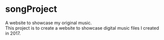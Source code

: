 # songProject
A website to showcase my original music.<br>
This project is to create a website to showcase digital music files I created in 2017.
